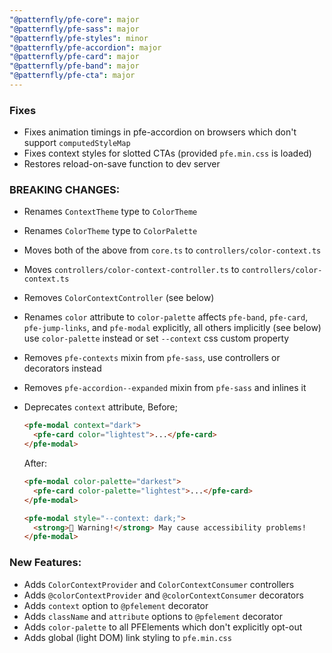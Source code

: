 ```yaml
---
"@patternfly/pfe-core": major
"@patternfly/pfe-sass": major
"@patternfly/pfe-styles": minor
"@patternfly/pfe-accordion": major
"@patternfly/pfe-card": major
"@patternfly/pfe-band": major
"@patternfly/pfe-cta": major
---
```


### Fixes
- Fixes animation timings in pfe-accordion on browsers which don't support `computedStyleMap`
- Fixes context styles for slotted CTAs (provided `pfe.min.css` is loaded)
- Restores reload-on-save function to dev server

### BREAKING CHANGES:
- Renames `ContextTheme` type to `ColorTheme`
- Renames `ColorTheme` type to `ColorPalette`
- Moves both of the above from `core.ts` to `controllers/color-context.ts`
- Moves `controllers/color-context-controller.ts` to `controllers/color-context.ts`
- Removes `ColorContextController` (see below)
- Renames `color` attribute to `color-palette`
  affects `pfe-band`, `pfe-card`, `pfe-jump-links`, and `pfe-modal` explicitly, all others implicitly (see below)
  use `color-palette` instead or set `--context` css custom property
- Removes `pfe-contexts` mixin from `pfe-sass`, use controllers or decorators instead
- Removes `pfe-accordion--expanded` mixin from `pfe-sass` and inlines it
- Deprecates `context` attribute,
    Before;
    ```html
    <pfe-modal context="dark">
      <pfe-card color="lightest">...</pfe-card>
    </pfe-modal>
    ```

    After:
    ```html
    <pfe-modal color-palette="darkest">
      <pfe-card color-palette="lightest">...</pfe-card>
    </pfe-modal>

    <pfe-modal style="--context: dark;">
      <strong>🚨 Warning!</strong> May cause accessibility problems!
    </pfe-modal>
    ```

### New Features:

- Adds `ColorContextProvider` and `ColorContextConsumer` controllers
- Adds `@colorContextProvider` and `@colorContextConsumer` decorators
- Adds `context` option to `@pfelement` decorator
- Adds `className` and `attribute` options to `@pfelement` decorator
- Adds `color-palette` to all PFElements which don't explicitly opt-out
- Adds global (light DOM) link styling to `pfe.min.css`
